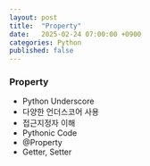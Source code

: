 ```yaml
---
layout: post
title:  "Property"
date:   2025-02-24 07:00:00 +0900
categories: Python
published: false
---
```


### Property
- Python Underscore
- 다양한 언더스코어 사용
- 접근지정자 이해
- Pythonic Code
- @Property
- Getter, Setter